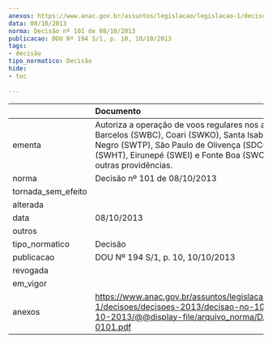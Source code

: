 ```yaml
---
anexos: https://www.anac.gov.br/assuntos/legislacao/legislacao-1/decisoes/decisoes-2013/decisao-no-101-de-08-10-2013/@@display-file/arquivo_norma/DA2013-0101.pdf
data: 08/10/2013
norma: Decisão nº 101 de 08/10/2013
publicacao: DOU Nº 194 S/1, p. 10, 10/10/2013
tags:
- decisão
tipo_normatico: Decisão
hide: 
- toc 
 
---
```


|                    | Documento                                                                                                                                                                                                                            |
|:-------------------|:-------------------------------------------------------------------------------------------------------------------------------------------------------------------------------------------------------------------------------------|
| ementa             | Autoriza a operação de voos regulares nos aeroportos de Barcelos (SWBC), Coari (SWKO), Santa Isabel do Rio Negro (SWTP), São Paulo de Olivença (SDCG), Humaitá (SWHT), Eirunepé (SWEI) e Fonte Boa (SWOB), e dá outras providências. |
| norma              | Decisão nº 101 de 08/10/2013                                                                                                                                                                                                         |
| tornada_sem_efeito |                                                                                                                                                                                                                                      |
| alterada           |                                                                                                                                                                                                                                      |
| data               | 08/10/2013                                                                                                                                                                                                                           |
| outros             |                                                                                                                                                                                                                                      |
| tipo_normatico     | Decisão                                                                                                                                                                                                                              |
| publicacao         | DOU Nº 194 S/1, p. 10, 10/10/2013                                                                                                                                                                                                    |
| revogada           |                                                                                                                                                                                                                                      |
| em_vigor           |                                                                                                                                                                                                                                      |
| anexos             | https://www.anac.gov.br/assuntos/legislacao/legislacao-1/decisoes/decisoes-2013/decisao-no-101-de-08-10-2013/@@display-file/arquivo_norma/DA2013-0101.pdf                                                                            |